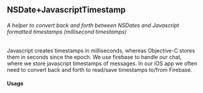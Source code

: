 ## NSDate+JavascriptTimestamp

###### A helper to convert back and forth between NSDates and Javascript formatted timestamps (millisecond timestamps)

Javascript creates timestamps in milliseconds, whereas Objective-C stores them in seconds since the epoch. We use firebase to handle our chat, where we store javascript timestamps of messages. In our iOS app we often need to convert back and forth to read/save timestamps to/from Firebase.

#### Usage
